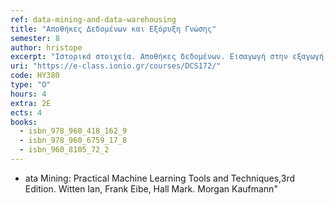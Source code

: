 ```yaml
---
ref: data-mining-and-data-warehousing
title: "Αποθήκες Δεδομένων και Εξόρυξη Γνώσης"
semester: 8
author: hristope
excerpt: "Ιστορικά στοιχεία. Αποθήκες δεδομένων. Εισαγωγή στην εξαγωγή γνώσης. Μεθοδολογίες και αλγόριθμοι εξόρυξης δεδομένων. Προγνωστικές και περιγραφικές προσεγγίσεις εξόρυξης δεδομένων. Κανόνες συσχέτισης. Κατηγοριοποίηση. Δένδρα απόφασης. k-κοντινότεροι γείτονες. Στοχαστική κατηγοριοποίηση. Naive Bayes. Συσταδοποίηση. Μέτα-μάθηση. Αποθήκες δεδομένων και τεχνολογίες OLAP. Προ-επεξεργασία και φιλτράρισμα δεδομένων. Επιλογή χαρακτηριστικών. Οπτικοποίηση δεδομένων. Αξιολόγηση"
uri: "https://e-class.ionio.gr/courses/DCS172/"
code: ΗΥ380
type: "Ο"
hours: 4
extra: 2Ε
ects: 4
books:
  - isbn_978_960_418_162_9
  - isbn_978_960_6759_17_8
  - isbn_960_8105_72_2
---
```


- ata Mining: Practical Machine Learning Tools and Techniques,3rd Edition. Witten Ian, Frank Eibe, Hall Mark. Morgan Kaufmann"